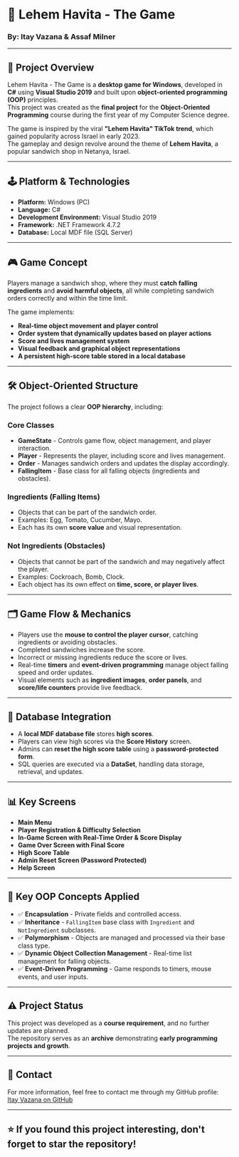 # 🥖 Lehem Havita - The Game

### By: Itay Vazana & Assaf Milner

---

## 📌 Project Overview

Lehem Havita - The Game is a **desktop game for Windows**, developed in **C#** using **Visual Studio 2019** and built upon **object-oriented programming (OOP)** principles.  
This project was created as the **final project** for the **Object-Oriented Programming** course during the first year of my Computer Science degree.

The game is inspired by the viral **"Lehem Havita" TikTok trend**, which gained popularity across Israel in early 2023.  
The gameplay and design revolve around the theme of **Lehem Havita**, a popular sandwich shop in Netanya, Israel.

---

## 🕹️ Platform & Technologies

- **Platform:** Windows (PC)
- **Language:** C#
- **Development Environment:** Visual Studio 2019
- **Framework:** .NET Framework 4.7.2
- **Database:** Local MDF file (SQL Server)

---

## 🎮 Game Concept

Players manage a sandwich shop, where they must **catch falling ingredients** and **avoid harmful objects**, all while completing sandwich orders correctly and within the time limit.

The game implements:
- **Real-time object movement and player control**
- **Order system that dynamically updates based on player actions**
- **Score and lives management system**
- **Visual feedback and graphical object representations**
- **A persistent high-score table stored in a local database**

---

## 🛠️ Object-Oriented Structure

The project follows a clear **OOP hierarchy**, including:

### Core Classes
- **GameState** - Controls game flow, object management, and player interaction.
- **Player** - Represents the player, including score and lives management.
- **Order** - Manages sandwich orders and updates the display accordingly.
- **FallingItem** - Base class for all falling objects (ingredients and obstacles).

### Ingredients (Falling Items)
- Objects that can be part of the sandwich order.
- Examples: Egg, Tomato, Cucumber, Mayo.
- Each has its own **score value** and visual representation.

### Not Ingredients (Obstacles)
- Objects that cannot be part of the sandwich and may negatively affect the player.
- Examples: Cockroach, Bomb, Clock.
- Each object has its own effect on **time, score, or player lives**.

---

## 🗂️ Game Flow & Mechanics

- Players use the **mouse to control the player cursor**, catching ingredients or avoiding obstacles.
- Completed sandwiches increase the score.
- Incorrect or missing ingredients reduce the score or lives.
- Real-time **timers** and **event-driven programming** manage object falling speed and order updates.
- Visual elements such as **ingredient images**, **order panels**, and **score/life counters** provide live feedback.

---

## 💾 Database Integration

- A **local MDF database file** stores **high scores**.
- Players can view high scores via the **Score History** screen.
- Admins can **reset the high score table** using a **password-protected form**.
- SQL queries are executed via a **DataSet**, handling data storage, retrieval, and updates.

---

## 📊 Key Screens

- **Main Menu**
- **Player Registration & Difficulty Selection**
- **In-Game Screen with Real-Time Order & Score Display**
- **Game Over Screen with Final Score**
- **High Score Table**
- **Admin Reset Screen (Password Protected)**
- **Help Screen**

---

## 🔑 Key OOP Concepts Applied

- ✅ **Encapsulation** - Private fields and controlled access.
- ✅ **Inheritance** - `FallingItem` base class with `Ingredient` and `NotIngredient` subclasses.
- ✅ **Polymorphism** - Objects are managed and processed via their base class type.
- ✅ **Dynamic Object Collection Management** - Real-time list management for falling objects.
- ✅ **Event-Driven Programming** - Game responds to timers, mouse events, and user inputs.

---

## ⚠️ Project Status

This project was developed as a **course requirement**, and no further updates are planned.  
The repository serves as an **archive** demonstrating **early programming projects and growth**.

---

## 📧 Contact

For more information, feel free to contact me through my GitHub profile:  
[Itay Vazana on GitHub](https://github.com/ItayVazana1)

---

## ⭐️ If you found this project interesting, don't forget to star the repository!

